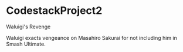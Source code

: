 # CodestackProject2
Waluigi's Revenge

Waluigi exacts vengeance on Masahiro Sakurai for not including him in Smash Ultimate.
